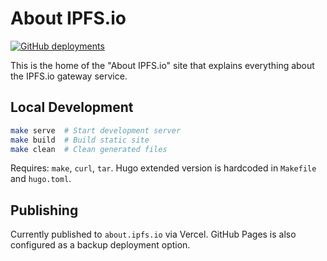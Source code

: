 # About IPFS.io

[![GitHub deployments](https://img.shields.io/github/deployments/ipfs-shipyard/ipfsio-about/Production?style=flat&logo=vercel&label=vercel)](https://vercel.com/ipfsdevs/ipfsio-about-wkov)

This is the home of the "About IPFS.io" site that explains everything about the IPFS.io gateway service.

## Local Development

```bash
make serve  # Start development server
make build  # Build static site
make clean  # Clean generated files
```

Requires: `make`, `curl`, `tar`. Hugo extended version is hardcoded in `Makefile` and `hugo.toml`.

## Publishing

Currently published to `about.ipfs.io` via Vercel. GitHub Pages is also configured as a backup deployment option.

